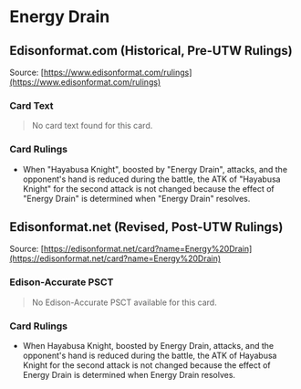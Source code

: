 # Energy Drain

## Edisonformat.com (Historical, Pre-UTW Rulings)

Source: [https://www.edisonformat.com/rulings](https://www.edisonformat.com/rulings)

### Card Text

> No card text found for this card.

### Card Rulings

*   When "Hayabusa Knight", boosted by "Energy Drain", attacks, and the opponent's hand is reduced during the battle, the ATK of "Hayabusa Knight" for the second attack is not changed because the effect of "Energy Drain" is determined when "Energy Drain" resolves.

## Edisonformat.net (Revised, Post-UTW Rulings)

Source: [https://edisonformat.net/card?name=Energy%20Drain](https://edisonformat.net/card?name=Energy%20Drain)

### Edison-Accurate PSCT

> No Edison-Accurate PSCT available for this card.

### Card Rulings

*   When Hayabusa Knight, boosted by Energy Drain, attacks, and the opponent's hand is reduced during the battle, the ATK of Hayabusa Knight for the second attack is not changed because the effect of Energy Drain is determined when Energy Drain resolves.
            
